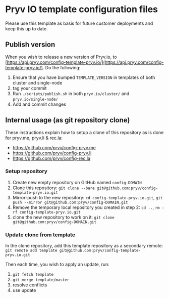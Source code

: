 # Pryv IO template configuration files

Please use this template as basis for future customer deployments and keep this up to date.

## Publish version

When you wish to release a new version of Pryv.io, to [https://api.pryv.com/config-template-pryv.io/](https://api.pryv.com/config-template-pryv.io/). Do the following:

1. Ensure that you have bumped `TEMPLATE_VERSION` in templates of both cluster and single-node
2. tag your commit
3. Run `./scripts/publish.sh` in both `pryv.io/cluster/` and `pryv.io/single-node/`
4. Add and commit changes

## Internal usage (as git repository clone)

These instructions explain how to setup a clone of this repository as is done for pryv.me, pryv.li & rec.la:
- https://github.com/pryv/config-pryv.me
- https://github.com/pryv/config-pryv.li
- https://github.com/pryv/config-rec.la

### Setup repository

1. Create new empty repository on GitHub named `config-DOMAIN`
2. Clone this repository: `git clone --bare git@github.com:pryv/config-template-pryv.io.git`
3. Mirror-push to the new repository: `cd config-template-pryv.io.git`, `git push --mirror git@github.com:pryv/config-DOMAIN.git`
4. Remove the temporary local repository you created in step 2: `cd ..`, `rm -rf config-template-pryv.io.git`
5. clone the new repository to work on it: `git clone git@github.com:pryv/config-DOMAIN.git`

### Update clone from template

In the clone repository, add this template repository as a secondary remote: `git remote add template git@github.com:pryv/config-template-pryv.io.git`

Then each time, you wish to apply an update, run:

1. `git fetch template`
2. `git merge template/master`
3. resolve conflicts
4. use update
